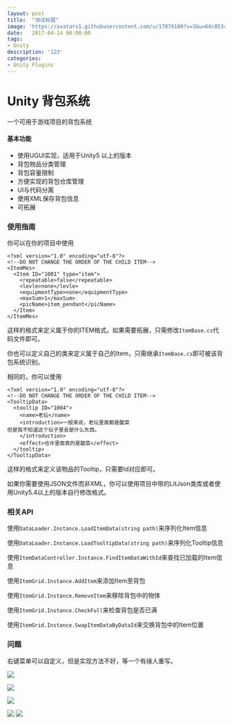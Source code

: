 ```yaml
---
layout: post
title:  "测试标题"
image: 'https://avatars1.githubusercontent.com/u/17878180?v=3&u=64c853ca519855b86d04b42f9ee29a56093e90d0&s=400'
date:   2017-04-14 00:00:00
tags:
- Unity
description: '123'
categories:
- Unity Plugins
---
```


# Unity 背包系统

一个可用于游戏项目的背包系统

#### 基本功能
* 使用UGUI实现，适用于Unity5 以上的版本
* 背包物品分类管理
* 背包容量限制
* 方便实现的背包仓库管理
* UI与代码分离
* 使用XML保存背包信息
* 可拓展

### 使用指南
你可以在你的项目中使用
```
<?xml version="1.0" encoding="utf-8"?>
<!--DO NOT CHANGE THE ORDER OF THE CHILD ITEM-->
<ItemMes>
  <Item ID="1001" type="item">
    <repeatable>false</repeatable>
    <levle>none</levle>
    <equipmentType>none</equipmentType>
    <maxSum>1</maxSum>
    <picName>item_pendant</picName>
  </Item>
</ItemMes>
```
这样的格式来定义属于你的ITEM格式。如果需要拓展，只需修改`ItemBase.cs`代码文件即可。


你也可以定义自己的类来定义属于自己的Item，只需继承`ItemBase.cs`即可被该背包系统识别。

相同的，你可以使用
```
<?xml version="1.0" encoding="utf-8"?>
<!--DO NOT CHANGE THE ORDER OF THE CHILD ITEM-->
<TooltipData>
  <tooltip ID="1004">
    <name>老坛</name>
    <introduction>一般来说，老坛里面都是酸菜
但是我不知道这个坛子里会是什么东西。
    </introduction>
    <effect>也许里面真的是酸菜</effect>
  </tooltip>
</TooltipData>
```
这样的格式来定义该物品的Tooltip，只需要Id对应即可。

如果你需要使用JSON文件而非XML，你可以使用项目中带的LitJson类库或者使用Unity5.4以上的版本自行修改格式。

### 相关API
使用`DataLoader.Instance.LoadItemData(string path)`来序列化Item信息

使用`DataLoader.Instance.LoadTooltipData(string path)`来序列化Tooltip信息

使用`ItemDataController.Instance.FindItemDataWithId`来查找已加载的Item信息

使用`ItemGrid.Instance.AddItem`来添加Item至背包

使用`ItemGrid.Instance.RemoveItem`来移除背包中的物体

使用`ItemGrid.Instance.CheckFull`来检查背包是否已满

使用`ItemGrid.Instance.SwapItemDataByDataId`来交换背包中的Item位置

### 问题
右键菜单可以自定义，但是实现方法不好，等一个有缘人重写。

![](https://github.com/GhostYii/InventorySystem/raw/master/Readme/Preview.png)

![](https://github.com/GhostYii/InventorySystem/raw/master/Readme/tooltip.png)

![](https://github.com/GhostYii/InventorySystem/raw/master/Readme/drag.png)

![](https://github.com/GhostYii/InventorySystem/raw/master/Readme/rightclick0.png)  ![](https://github.com/GhostYii/InventorySystem/raw/master/Readme/rightclick1.png)
